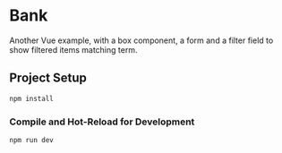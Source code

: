 # Bank

Another Vue example, with a box component, a form and a filter field to show filtered items matching term.

## Project Setup

```sh
npm install
```

### Compile and Hot-Reload for Development

```sh
npm run dev
```
